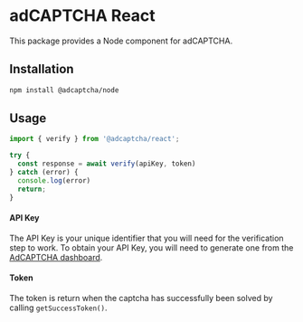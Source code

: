 # adCAPTCHA React

This package provides a Node component for adCAPTCHA.

## Installation

```bash
npm install @adcaptcha/node
```

## Usage

```jsx
import { verify } from '@adcaptcha/react';

try {
  const response = await verify(apiKey, token)
} catch (error) {
  console.log(error)
  return;
}
```

#### API Key
The API Key is your unique identifier that you will need for the verification step to work. To obtain your API Key, you will need to generate one from the [AdCAPTCHA dashboard](https://app.adcaptcha.com/login). 

#### Token
The token is return when the captcha has successfully been solved by calling ```getSuccessToken()```.